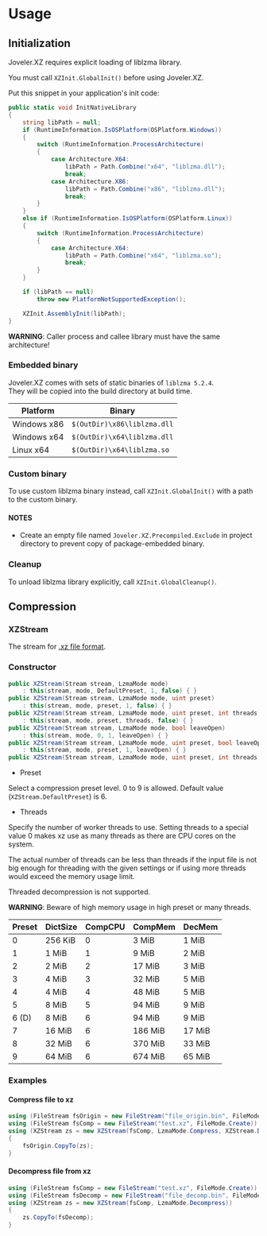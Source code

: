 # Usage

## Initialization

Joveler.XZ requires explicit loading of liblzma library.

You must call `XZInit.GlobalInit()` before using Joveler.XZ.

Put this snippet in your application's init code:

```csharp
public static void InitNativeLibrary
{
    string libPath = null;
    if (RuntimeInformation.IsOSPlatform(OSPlatform.Windows))
    {
        switch (RuntimeInformation.ProcessArchitecture)
        {
            case Architecture.X64:
                libPath = Path.Combine("x64", "liblzma.dll");
                break;
            case Architecture.X86:
                libPath = Path.Combine("x86", "liblzma.dll");
                break;
        }
    }
    else if (RuntimeInformation.IsOSPlatform(OSPlatform.Linux))
    {
        switch (RuntimeInformation.ProcessArchitecture)
        {
            case Architecture.X64:
                libPath = Path.Combine("x64", "liblzma.so");
                break;
        }
    }

    if (libPath == null)
        throw new PlatformNotSupportedException();

    XZInit.AssemblyInit(libPath);
}
```

**WARNING**: Caller process and callee library must have the same architecture!

### Embedded binary

Joveler.XZ comes with sets of static binaries of `liblzma 5.2.4`.  
They will be copied into the build directory at build time.

| Platform    | Binary                      |
|-------------|-----------------------------|
| Windows x86 | `$(OutDir)\x86\liblzma.dll` |
| Windows x64 | `$(OutDir)\x64\liblzma.dll` |
| Linux x64   | `$(OutDir)\x64\liblzma.so`  |

### Custom binary

To use custom liblzma binary instead, call `XZInit.GlobalInit()` with a path to the custom binary.

#### NOTES

- Create an empty file named `Joveler.XZ.Precompiled.Exclude` in project directory to prevent copy of package-embedded binary.

### Cleanup

To unload liblzma library explicitly, call `XZInit.GlobalCleanup()`.

## Compression

### XZStream

The stream for [.xz file format](https://tukaani.org/xz/xz-file-format.txt).

### Constructor

```csharp
public XZStream(Stream stream, LzmaMode mode)
    : this(stream, mode, DefaultPreset, 1, false) { }
public XZStream(Stream stream, LzmaMode mode, uint preset)
    : this(stream, mode, preset, 1, false) { }
public XZStream(Stream stream, LzmaMode mode, uint preset, int threads)
    : this(stream, mode, preset, threads, false) { }
public XZStream(Stream stream, LzmaMode mode, bool leaveOpen)
    : this(stream, mode, 0, 1, leaveOpen) { }
public XZStream(Stream stream, LzmaMode mode, uint preset, bool leaveOpen)
    : this(stream, mode, preset, 1, leaveOpen) { }
public XZStream(Stream stream, LzmaMode mode, uint preset, int threads, bool leaveOpen)
```

- Preset

Select a compression preset level. 0 to 9 is allowed. Default value (`XZStream.DefaultPreset`) is 6.

- Threads

Specify the number of worker threads to use. Setting threads to a special value 0 makes xz use as many threads as there are CPU cores on the system.

The actual number of threads can be less than threads if the input file is not big enough for threading with the given settings or if using more threads would exceed the memory usage limit.

Threaded decompression is not supported.

**WARNING**: Beware of high memory usage in high preset or many threads.

| Preset | DictSize | CompCPU | CompMem | DecMem  |
|--------|----------|---------|---------|---------|
| 0      | 256 KiB  | 0       |   3 MiB |   1 MiB |
| 1      |   1 MiB  | 1       |   9 MiB |   2 MiB |
| 2      |   2 MiB  | 2       |  17 MiB |   3 MiB |
| 3      |   4 MiB  | 3       |  32 MiB |   5 MiB |
| 4      |   4 MiB  | 4       |  48 MiB |   5 MiB |
| 5      |   8 MiB  | 5       |  94 MiB |   9 MiB |
| 6 (D)  |   8 MiB  | 6       |  94 MiB |   9 MiB |
| 7      |  16 MiB  | 6       | 186 MiB |  17 MiB |
| 8      |  32 MiB  | 6       | 370 MiB |  33 MiB |
| 9      |  64 MiB  | 6       | 674 MiB |  65 MiB |

### Examples

#### Compress file to xz

```csharp
using (FileStream fsOrigin = new FileStream("file_origin.bin", FileMode.Open))
using (FileStream fsComp = new FileStream("test.xz", FileMode.Create))
using (XZStream zs = new XZStream(fsComp, LzmaMode.Compress, XZStream.DefaultPreset))
{
    fsOrigin.CopyTo(zs);
}
```

#### Decompress file from xz

```csharp
using (FileStream fsComp = new FileStream("test.xz", FileMode.Create))
using (FileStream fsDecomp = new FileStream("file_decomp.bin", FileMode.Open))
using (XZStream zs = new XZStream(fsComp, LzmaMode.Decompress))
{
    zs.CopyTo(fsDecomp);
}
```
